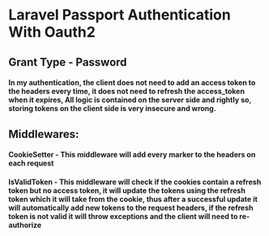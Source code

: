 # Laravel Passport Authentication With Oauth2  
## Grant Type - Password  

#### In my authentication, the client does not need to add an access token to the headers every time, it does not need to refresh the access_token when it expires, All logic is contained on the server side and rightly so, storing tokens on the client side is very insecure and wrong.  

## Middlewares:  
#### CookieSetter - This middleware will add every marker to the headers on each request  
#### IsValidToken - This middleware will check if the cookies contain a refresh token but no access token, it will update the tokens using the refresh token which it will take from the cookie, thus after a successful update it will automatically add new tokens to the request headers, if the refresh token is not valid it will throw exceptions and the client will need to re-authorize



